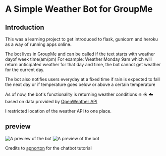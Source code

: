 # A Simple Weather Bot for GroupMe 

## Introduction

This was a learning project to get introduced to flask, gunicorn and heroku as a way of running apps online. 

The bot lives in GroupMe and can be called if the text starts with weather dayof week time(am/pm)
For example: Weather Monday 9am which will return anticipated weather for that day and time, the bot cannot get weather for the current day.

The bot also notifies users everyday at a fixed time if rain is expected to fall the next day or if temperature goes below or above a certain temperature 


As of now, the bot's functionality is returning weather conditions :snowflake: :sunny: :cloud: based on data provided by [OpenWeather API](https://openweathermap.org/api)

I restricted location of the weather API to one place. 

## preview

![A preview of the bot](https://github.com/JoshuaKiplimo/Weather-Bot/tree/master/images/chatbot1.png)
![A preview of the bot](https://github.com/JoshuaKiplimo/Weather-Bot/tree/master/images/chatbot2.png)




Credits to [apnorton](http://www.apnorton.com/blog/2017/02/28/How-I-wrote-a-Groupme-Chatbot-in-24-hours/) for the chatbot tutorial 